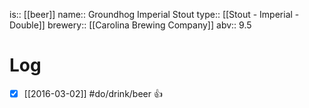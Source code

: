 is:: [[beer]]
name:: Groundhog Imperial Stout
type:: [[Stout - Imperial - Double]]
brewery:: [[Carolina Brewing Company]]
abv:: 9.5

# Log
- [x] [[2016-03-02]] #do/drink/beer 👍
